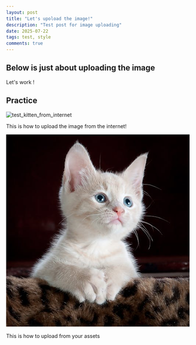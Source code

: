 ```yaml
---
layout: post
title: "Let's upoload the image!"
description: "Test post for image uploading"
date: 2025-07-22
tags: test, style
comments: true
---
```


Below is just about uploading the image
---
Let's work !


## Practice

![test_kitten_from_internet](https://images.pexels.com/photos/45201/kitty-cat-kitten-pet-45201.jpeg?auto=compress&cs=tinysrgb&dpr=1&w=500)

This is how to upload the image from the internet!

![test_kitten](/assets/images/test_kitten.jpeg)

This is how to upload from your assets

